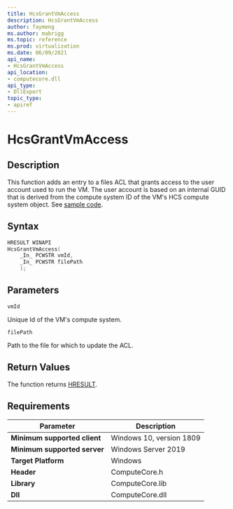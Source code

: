 ```yaml
---
title: HcsGrantVmAccess
description: HcsGrantVmAccess
author: faymeng
ms.author: mabrigg
ms.topic: reference
ms.prod: virtualization
ms.date: 06/09/2021
api_name:
- HcsGrantVmAccess
api_location:
- computecore.dll
api_type:
- DllExport
topic_type: 
- apiref
---
```

# HcsGrantVmAccess

## Description

This function adds an entry to a files ACL that grants access to the user account used to run the VM. The user account is based on an internal GUID that is derived from the compute system ID of the VM's HCS compute system object. See [sample code](./UtilityFunctionSample.md#CreateFilesGrantAccess).

## Syntax

```cpp
HRESULT WINAPI
HcsGrantVmAccess(
    _In_ PCWSTR vmId,
    _In_ PCWSTR filePath
    );
```

## Parameters

`vmId`

Unique Id of the VM's compute system.

`filePath`

Path to the file for which to update the ACL.

## Return Values

The function returns [HRESULT](./HCSHResult.md).

## Requirements

|Parameter|Description|
|---|---|
| **Minimum supported client** | Windows 10, version 1809 |
| **Minimum supported server** | Windows Server 2019 |
| **Target Platform** | Windows |
| **Header** | ComputeCore.h |
| **Library** | ComputeCore.lib |
| **Dll** | ComputeCore.dll |